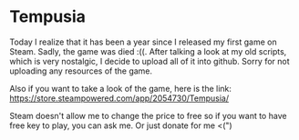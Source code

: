 # Tempusia
Today I realize that it has been a year since I released my first game on Steam. Sadly, the game was died :((. After talking a look at my old scripts, which is very nostalgic, I decide to upload all of it into github. Sorry for not uploading any resources of the game.

Also if you want to take a look of the game, here is the link: https://store.steampowered.com/app/2054730/Tempusia/

Steam doesn't allow me to change the price to free so if you want to have free key to play, you can ask me. Or just donate for me <(")


